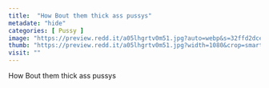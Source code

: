 ```yaml
---
title:  "How Bout them thick ass pussys"
metadate: "hide"
categories: [ Pussy ]
image: "https://preview.redd.it/a05lhgrtv0m51.jpg?auto=webp&s=32ffd2dce929631280f94d45b5204a67aa99dd0f"
thumb: "https://preview.redd.it/a05lhgrtv0m51.jpg?width=1080&crop=smart&auto=webp&s=b871d69f2346a5d4e9c90d7cf1c25b0d92c1020c"
visit: ""
---
```

How Bout them thick ass pussys
